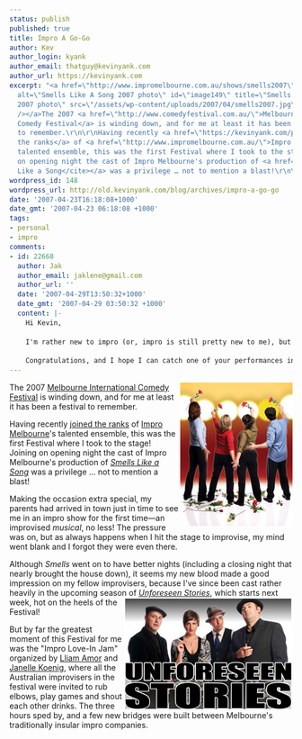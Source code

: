 ```yaml
---
status: publish
published: true
title: Impro A Go-Go
author: Kev
author_login: kyank
author_email: thatguy@kevinyank.com
author_url: https://kevinyank.com
excerpt: "<a href=\"http://www.impromelbourne.com.au/shows/smells2007\"><img align=\"right\"
  alt=\"Smells Like A Song 2007 photo\" id=\"image149\" title=\"Smells Like A Song
  2007 photo\" src=\"/assets/wp-content/uploads/2007/04/smells2007.jpg\"
  /></a>The 2007 <a href=\"http://www.comedyfestival.com.au/\">Melbourne International
  Comedy Festival</a> is winding down, and for me at least it has been a festival
  to remember.\r\n\r\nHaving recently <a href=\"https://kevinyank.com/posts/joining-the-impro-melbourne-ensemble\">joined
  the ranks</a> of <a href=\"http://www.impromelbourne.com.au/\">Impro Melbourne</a>'s
  talented ensemble, this was the first Festival where I took to the stage! Joining
  on opening night the cast of Impro Melbourne's production of <a href=\"http://www.impromelbourne.com.au/shows/smells2007\"><cite>Smells
  Like a Song</cite></a> was a privilege … not to mention a blast!\r\n\r\n"
wordpress_id: 148
wordpress_url: http://old.kevinyank.com/blog/archives/impro-a-go-go
date: '2007-04-23T16:18:08+1000'
date_gmt: '2007-04-23 06:18:08 +1000'
tags:
- personal
- impro
comments:
- id: 22668
  author: Jak
  author_email: jaklene@gmail.com
  author_url: ''
  date: '2007-04-29T13:50:32+1000'
  date_gmt: '2007-04-29 03:50:32 +1000'
  content: |-
    Hi Kevin,

    I'm rather new to impro (or, impro is still pretty new to me), but I saw you perform at Theatresports last year and I was in the audience of the "Smells like a Song" preview on Tuesday. Just wanted to let you know that my brother and I really enjoyed your performance, particularly your character's intereactions with Mike Bryant's character.  My brother is still quoting your line about the vineyards!

    Congratulations, and I hope I can catch one of your performances in "Unforeseen Stories".
---
```

<p><a href="http://www.impromelbourne.com.au/shows/smells2007"><img align="right" alt="Smells Like A Song 2007 photo" id="image149" title="Smells Like A Song 2007 photo" src="/assets/wp-content/uploads/2007/04/smells2007.jpg" /></a>The 2007 <a href="http://www.comedyfestival.com.au/">Melbourne International Comedy Festival</a> is winding down, and for me at least it has been a festival to remember.</p>
<p>Having recently <a href="https://kevinyank.com/posts/joining-the-impro-melbourne-ensemble">joined the ranks</a> of <a href="http://www.impromelbourne.com.au/">Impro Melbourne</a>'s talented ensemble, this was the first Festival where I took to the stage! Joining on opening night the cast of Impro Melbourne's production of <a href="http://www.impromelbourne.com.au/shows/smells2007"><cite>Smells Like a Song</cite></a> was a privilege … not to mention a blast!</p>
<p><a id="more"></a><a id="more-148"></a>Making the occasion extra special, my parents had arrived in town just in time to see me in an impro show for the first time—an improvised <em>musical</em>, no less! The pressure was on, but as always happens when I hit the stage to improvise, my mind went blank and I forgot they were even there.</p>
<p>Although <cite>Smells</cite> went on to have better nights (including a closing night that nearly brought the house down), it seems my new blood made a good impression on my fellow improvisers, because I've since been cast rather heavily in the upcoming season of <a href="http://www.impromelbourne.com.au/shows/longform2007"><cite>Unforeseen Stories</cite></a>,<a href="http://www.impromelbourne.com.au/shows/longform2007"><img align="right" alt="Unforeseen Stories" id="image150" title="Unforeseen Stories" style="clear: right" src="/assets/wp-content/uploads/2007/04/unforeseen2007.jpg" /></a> which starts next week, hot on the heels of the Festival!</p>
<p>But by far the greatest moment of this Festival for me was the "Impro Love-In Jam" organized by <a href="http://www.lliamamor.com/">Lliam Amor</a> and <a href="http://www.janellekoenig.com/">Janelle Koenig</a>, where all the Australian improvisers in the festival were invited to rub elbows, play games and shout each other drinks. The three hours sped by, and a few new bridges were built between Melbourne's traditionally insular impro companies.</p>
